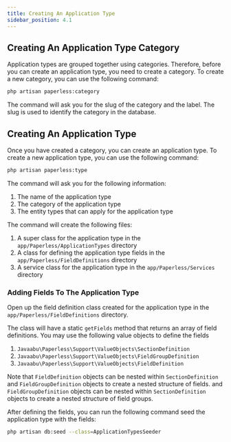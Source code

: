 ```yaml
---
title: Creating An Application Type
sidebar_position: 4.1
---
```


## Creating An Application Type Category
Application types are grouped together using categories. Therefore, before you can create an application type, you need to create a category. 
To create a new category, you can use the following command:

```bash
php artisan paperless:category
```
The command will ask you for the slug of the category and the label. The slug is used to identify the category in the database.

## Creating An Application Type
Once you have created a category, you can create an application type. To create a new application type, you can use the following command:

```bash
php artisan paperless:type
```
The command will ask you for the following information:
1. The name of the application type
2. The category of the application type
3. The entity types that can apply for the application type

The command will create the following files:
1. A super class for the application type in the `app/Paperless/ApplicationTypes` directory
2. A class for defining the application type fields in the `app/Paperless/FieldDefinitions` directory
3. A service class for the application type in the `app/Paperless/Services` directory

### Adding Fields To The Application Type
Open up the field definition class created for the application type in the `app/Paperless/FieldDefinitions` directory.

The class will have a static `getFields` method that returns an array of field definitions.
You may use the following value objects to define the fields
1. `Javaabu\Paperless\Support\ValueObjects\SectionDefinition`
2. `Javaabu\Paperless\Support\ValueObjects\FieldGroupDefinition`
3. `Javaabu\Paperless\Support\ValueObjects\FieldDefinition`

Note that `FieldDefinition` objects can be nested within `SectionDefinition` and `FieldGroupDefinition` objects to create a nested structure of fields. and `FieldGroupDefinition` objects can be nested within `SectionDefinition` objects to create a nested structure of field groups.

After defining the fields, you can run the following command seed the application type with the fields:
```bash
php artisan db:seed --class=ApplicationTypesSeeder
```

